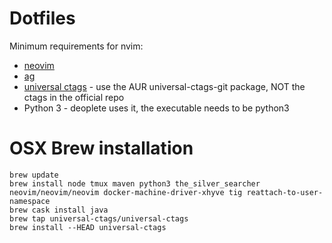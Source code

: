 # Dotfiles

Minimum requirements for nvim:

* [neovim](https://github.com/neovim/neovim)
* [ag](https://github.com/ggreer/the_silver_searcher)
* [universal ctags](https://github.com/universal-ctags/ctags) - use the AUR universal-ctags-git package, NOT the ctags in the official repo
* Python 3 - deoplete uses it, the executable needs to be python3

# OSX Brew installation

```
brew update
brew install node tmux maven python3 the_silver_searcher neovim/neovim/neovim docker-machine-driver-xhyve tig reattach-to-user-namespace
brew cask install java
brew tap universal-ctags/universal-ctags
brew install --HEAD universal-ctags
```
